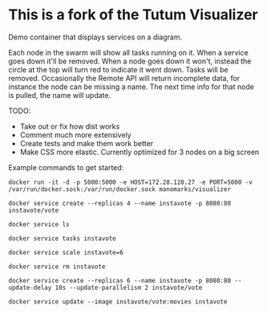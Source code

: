 # This is a fork of the Tutum Visualizer

Demo container that displays services on a diagram.

Each node in the swarm will show all tasks running on it. When a service goes down it'll be removed. When a node goes down it won't, instead the circle at the top will turn red to indicate it went down. Tasks will be removed.
Occasionally the Remote API will return incomplete data, for instance the node can be missing a name. The next time info for that node is pulled, the name will update.


TODO:

* Take out or fix how dist works
* Comment much more extensively
* Create tests and make them work better
* Make CSS more elastic. Currently optimized for 3 nodes on a big screen

Example commands to get started:

```
docker run -it -d -p 5000:5000 -e HOST=172.28.128.27 -e PORT=5000 -v /var/run/docker.sock:/var/run/docker.sock manomarks/visualizer

docker service create --replicas 4 --name instavote -p 8080:80 instavote/vote

docker service ls

docker service tasks instavote

docker service scale instavote=6

docker service rm instavote

docker service create --replicas 6 --name instavote -p 8080:80 --update-delay 10s --update-parallelism 2 instavote/vote

docker service update --image instavote/vote:movies instavote
```
